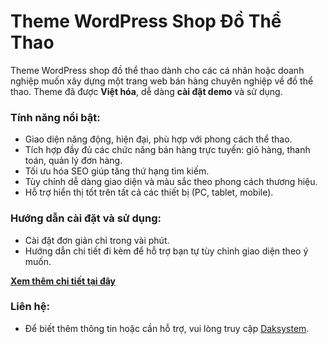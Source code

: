 # Theme WordPress Shop Đồ Thể Thao

Theme WordPress shop đồ thể thao dành cho các cá nhân hoặc doanh nghiệp muốn xây dựng một trang web bán hàng chuyên nghiệp về đồ thể thao. Theme đã được **Việt hóa**, dễ dàng **cài đặt demo** và sử dụng.

### Tính năng nổi bật:
- Giao diện năng động, hiện đại, phù hợp với phong cách thể thao.
- Tích hợp đầy đủ các chức năng bán hàng trực tuyến: giỏ hàng, thanh toán, quản lý đơn hàng.
- Tối ưu hóa SEO giúp tăng thứ hạng tìm kiếm.
- Tùy chỉnh dễ dàng giao diện và màu sắc theo phong cách thương hiệu.
- Hỗ trợ hiển thị tốt trên tất cả các thiết bị (PC, tablet, mobile).

### Hướng dẫn cài đặt và sử dụng:
- Cài đặt đơn giản chỉ trong vài phút.
- Hướng dẫn chi tiết đi kèm để hỗ trợ bạn tự tùy chỉnh giao diện theo ý muốn.

[**Xem thêm chi tiết tại đây**](https://daksystem.net/san-pham/theme-wordpress-shop-do-the-thao)

### Liên hệ:
- Để biết thêm thông tin hoặc cần hỗ trợ, vui lòng truy cập [Daksystem](https://daksystem.net).
